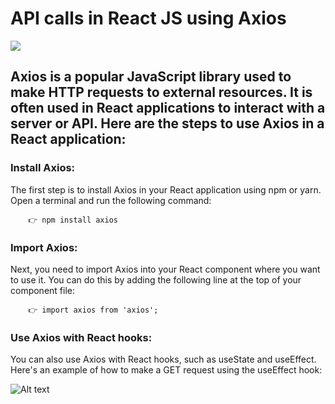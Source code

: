 # API calls in React JS using Axios

<img src="https://miro.medium.com/v2/resize:fit:4800/format:webp/1*z-KcY61FkyHaGllJa2xvmw.png">

## Axios is a popular JavaScript library used to make HTTP requests to external resources. It is often used in React applications to interact with a server or API. Here are the steps to use Axios in a React application:

###     Install Axios:

The first step is to install Axios in your React application using npm or yarn. Open a terminal and run the following command:

        👉 npm install axios

###     Import Axios:

Next, you need to import Axios into your React component where you want to use it. You can do this by adding the following line at the top of your component file:

        👉 import axios from 'axios';

###     Use Axios with React hooks:

You can also use Axios with React hooks, such as useState and useEffect. Here's an example of how to make a GET request using the useEffect hook:

![Alt text](<Screenshot 2024-06-27 at 6.13.12 PM.png>)